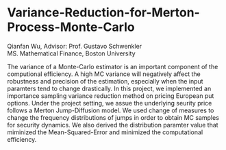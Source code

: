 # Variance-Reduction-for-Merton-Process-Monte-Carlo


Qianfan Wu, Advisor: Prof. Gustavo Schwenkler\
MS. Mathematical Finance, Boston University

The variance of a Monte-Carlo estimator is an important component of the computional efficiency. A high MC variance will negatively affect the robustness and precision of the estimation, especially when the input paramters tend to change drastically. In this project, we implemented an importance sampling variance reduction method on pricing European put options. Under the project setting, we assue the underlying seurity price follows a Merton Jump-Diffusion model. We used change of measures to change the frequency distributions of jumps in order to obtain MC samples for security dynamics. We also derived the distribution paramter value that miminized the Mean-Squared-Error and minimized the computational efficiency.
